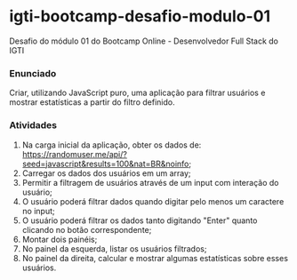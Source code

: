 # igti-bootcamp-desafio-modulo-01
Desafio do módulo 01 do Bootcamp Online - Desenvolvedor Full Stack do IGTI 

### Enunciado
Criar, utilizando JavaScript puro, uma aplicação para filtrar usuários e mostrar estatísticas a partir do filtro definido.

### Atividades
1. Na carga inicial da aplicação, obter os dados de: <https://randomuser.me/api/?seed=javascript&results=100&nat=BR&noinfo>;
2. Carregar os dados dos usuários em um array;
3. Permitir a filtragem de usuários através de um input com interação do usuário;
4. O usuário poderá filtrar dados quando digitar pelo menos um caractere no input;
5. O usuário poderá filtrar os dados tanto digitando "Enter" quanto clicando no botão correspondente;
6. Montar dois painéis;
7. No painel da esquerda, listar os usuários filtrados;
8. No painel da direita, calcular e mostrar algumas estatísticas sobre esses usuários.
